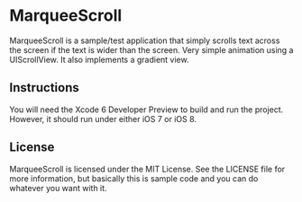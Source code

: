 MarqueeScroll
=============

MarqueeScroll is a sample/test application that simply scrolls text across the screen if the text is wider than the screen. Very simple animation using a UIScrollView. It also implements a gradient view.



Instructions
------------

You will need the Xcode 6 Developer Preview to build and run the project. However, it should run under either iOS 7 or iOS 8.



License
-------

MarqueeScroll is licensed under the MIT License. See the LICENSE file for more information, but basically this is sample code and you can do whatever you want with it.